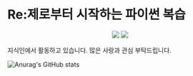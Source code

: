 # Re:제로부터 시작하는 파이썬 복습

<p align="center">
  <a href="https://discord.gg" target="_blank"><img src="https://img.shields.io/badge/매코＃0663-5865F2?style=plastic&logo=Discord&logoColor=5865F2"/></a>
  <a href="https://discord.gg" target="_blank"><img src="https://img.shields.io/badge/seokjw0727-181717?style=plastic&logo=Github&logoColor=181717"/></a>
</p>

지식인에서 활동하고 있습니다.
많은 사랑과 관심 부탁드립니다.


![Anurag's GitHub stats](https://github-readme-stats.vercel.app/api?username=seokjw0727&show_icons=true&theme=radical)


